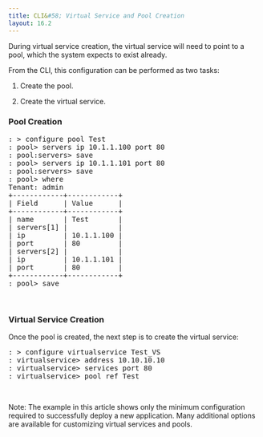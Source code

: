 ```yaml
---
title: CLI&#58; Virtual Service and Pool Creation
layout: 16.2
---
```

During virtual service creation, the virtual service will need to point to a pool, which the system expects to exist already.

From the CLI, this configuration can be performed as two tasks:
<ol> 
 <li> <p>Create the pool.</p> </li> 
 <li> <p>Create the virtual service.</p> </li> 
</ol> 

### Pool Creation

<pre>: &gt; configure pool Test
: pool&gt; servers ip 10.1.1.100 port 80
: pool:servers&gt; save
: pool&gt; servers ip 10.1.1.101 port 80
: pool:servers&gt; save
: pool&gt; where
Tenant: admin
+------------+------------+
| Field      | Value      |
+------------+------------+
| name       | Test       |
| servers[1] |            |
| ip         | 10.1.1.100 |
| port       | 80         |
| servers[2] |            |
| ip         | 10.1.1.101 |
| port       | 80         |
+------------+------------+
: pool&gt; save</pre> 

 

### Virtual Service Creation

Once the pool is created, the next step is to create the virtual service:

<pre>: &gt; configure virtualservice Test_VS
: virtualservice&gt; address 10.10.10.10
: virtualservice&gt; services port 80
: virtualservice&gt; pool_ref Test</pre> 

     

Note: The example in this article shows only the minimum configuration required to successfully deploy a new application. Many additional options are available for customizing virtual services and pools.
